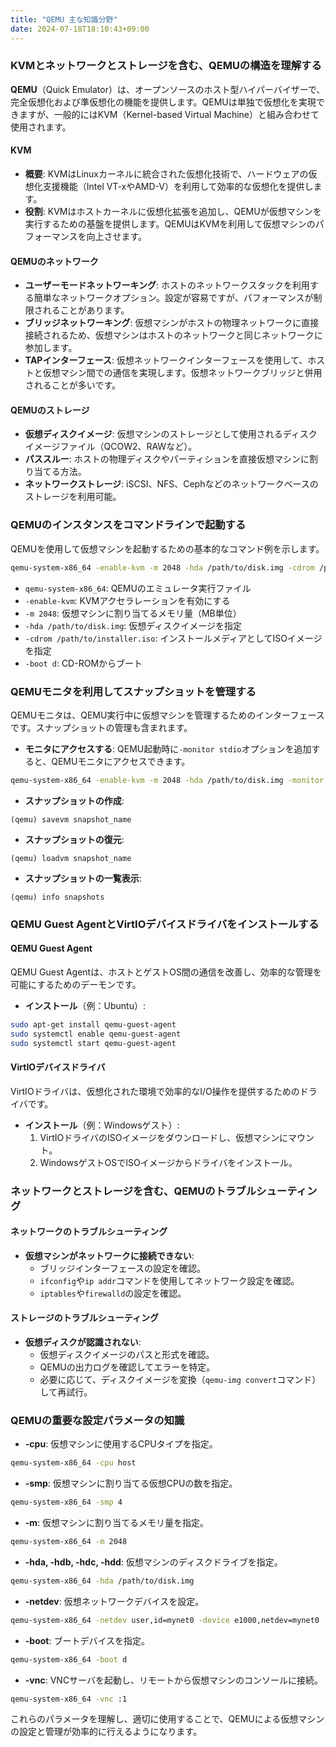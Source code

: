 ```yaml
---
title: "QEMU 主な知識分野"
date: 2024-07-18T18:10:43+09:00
---
```


### KVMとネットワークとストレージを含む、QEMUの構造を理解する

**QEMU**（Quick Emulator）は、オープンソースのホスト型ハイパーバイザーで、完全仮想化および準仮想化の機能を提供します。QEMUは単独で仮想化を実現できますが、一般的にはKVM（Kernel-based Virtual Machine）と組み合わせて使用されます。

#### KVM
- **概要**: KVMはLinuxカーネルに統合された仮想化技術で、ハードウェアの仮想化支援機能（Intel VT-xやAMD-V）を利用して効率的な仮想化を提供します。
- **役割**: KVMはホストカーネルに仮想化拡張を追加し、QEMUが仮想マシンを実行するための基盤を提供します。QEMUはKVMを利用して仮想マシンのパフォーマンスを向上させます。

#### QEMUのネットワーク
- **ユーザーモードネットワーキング**: ホストのネットワークスタックを利用する簡単なネットワークオプション。設定が容易ですが、パフォーマンスが制限されることがあります。
- **ブリッジネットワーキング**: 仮想マシンがホストの物理ネットワークに直接接続されるため、仮想マシンはホストのネットワークと同じネットワークに参加します。
- **TAPインターフェース**: 仮想ネットワークインターフェースを使用して、ホストと仮想マシン間での通信を実現します。仮想ネットワークブリッジと併用されることが多いです。

#### QEMUのストレージ
- **仮想ディスクイメージ**: 仮想マシンのストレージとして使用されるディスクイメージファイル（QCOW2、RAWなど）。
- **パススルー**: ホストの物理ディスクやパーティションを直接仮想マシンに割り当てる方法。
- **ネットワークストレージ**: iSCSI、NFS、Cephなどのネットワークベースのストレージを利用可能。

### QEMUのインスタンスをコマンドラインで起動する

QEMUを使用して仮想マシンを起動するための基本的なコマンド例を示します。

```bash
qemu-system-x86_64 -enable-kvm -m 2048 -hda /path/to/disk.img -cdrom /path/to/installer.iso -boot d
```

- `qemu-system-x86_64`: QEMUのエミュレータ実行ファイル
- `-enable-kvm`: KVMアクセラレーションを有効にする
- `-m 2048`: 仮想マシンに割り当てるメモリ量（MB単位）
- `-hda /path/to/disk.img`: 仮想ディスクイメージを指定
- `-cdrom /path/to/installer.iso`: インストールメディアとしてISOイメージを指定
- `-boot d`: CD-ROMからブート

### QEMUモニタを利用してスナップショットを管理する

QEMUモニタは、QEMU実行中に仮想マシンを管理するためのインターフェースです。スナップショットの管理も含まれます。

- **モニタにアクセスする**: QEMU起動時に`-monitor stdio`オプションを追加すると、QEMUモニタにアクセスできます。

```bash
qemu-system-x86_64 -enable-kvm -m 2048 -hda /path/to/disk.img -monitor stdio
```

- **スナップショットの作成**:

```plaintext
(qemu) savevm snapshot_name
```

- **スナップショットの復元**:

```plaintext
(qemu) loadvm snapshot_name
```

- **スナップショットの一覧表示**:

```plaintext
(qemu) info snapshots
```

### QEMU Guest AgentとVirtIOデバイスドライバをインストールする

#### QEMU Guest Agent
QEMU Guest Agentは、ホストとゲストOS間の通信を改善し、効率的な管理を可能にするためのデーモンです。

- **インストール**（例：Ubuntu）:

```bash
sudo apt-get install qemu-guest-agent
sudo systemctl enable qemu-guest-agent
sudo systemctl start qemu-guest-agent
```

#### VirtIOデバイスドライバ
VirtIOドライバは、仮想化された環境で効率的なI/O操作を提供するためのドライバです。

- **インストール**（例：Windowsゲスト）:
  1. VirtIOドライバのISOイメージをダウンロードし、仮想マシンにマウント。
  2. WindowsゲストOSでISOイメージからドライバをインストール。

### ネットワークとストレージを含む、QEMUのトラブルシューティング

#### ネットワークのトラブルシューティング
- **仮想マシンがネットワークに接続できない**:
  - ブリッジインターフェースの設定を確認。
  - `ifconfig`や`ip addr`コマンドを使用してネットワーク設定を確認。
  - `iptables`や`firewalld`の設定を確認。

#### ストレージのトラブルシューティング
- **仮想ディスクが認識されない**:
  - 仮想ディスクイメージのパスと形式を確認。
  - QEMUの出力ログを確認してエラーを特定。
  - 必要に応じて、ディスクイメージを変換（`qemu-img convert`コマンド）して再試行。

### QEMUの重要な設定パラメータの知識

- **-cpu**: 仮想マシンに使用するCPUタイプを指定。

```bash
qemu-system-x86_64 -cpu host
```

- **-smp**: 仮想マシンに割り当てる仮想CPUの数を指定。

```bash
qemu-system-x86_64 -smp 4
```

- **-m**: 仮想マシンに割り当てるメモリ量を指定。

```bash
qemu-system-x86_64 -m 2048
```

- **-hda, -hdb, -hdc, -hdd**: 仮想マシンのディスクドライブを指定。

```bash
qemu-system-x86_64 -hda /path/to/disk.img
```

- **-netdev**: 仮想ネットワークデバイスを設定。

```bash
qemu-system-x86_64 -netdev user,id=mynet0 -device e1000,netdev=mynet0
```

- **-boot**: ブートデバイスを指定。

```bash
qemu-system-x86_64 -boot d
```

- **-vnc**: VNCサーバを起動し、リモートから仮想マシンのコンソールに接続。

```bash
qemu-system-x86_64 -vnc :1
```

これらのパラメータを理解し、適切に使用することで、QEMUによる仮想マシンの設定と管理が効率的に行えるようになります。
